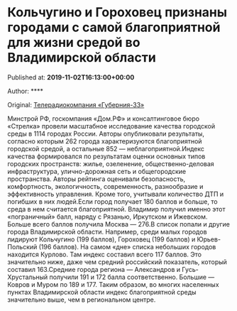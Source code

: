 
# Кольчугино и Гороховец признаны городами с самой благоприятной для жизни средой во Владимирской области

Published at: **2019-11-02T16:13:00+00:00**

Author: ****

Original: [Телерадиокомпания «Губерния-33»](http://trc33.ru/news/society/kolchugino-i-gorokhovets-priznany-gorodami-s-samoy-blagopriyatnoy-dlya-zhizni-sredoy-vo-vladimirskoy-oblasti/)

Минстрой РФ, госкомпания «Дом.РФ» и консалтинговое бюро «Стрелка» провели масштабное исследование качества городской среды в 1114 городах России. Авторы опубликовали результаты, согласно которым 262 города характеризуются благоприятной городской средой, а остальные 852 — неблагоприятной.Индекс качества формировался по результатам оценки основных типов городских пространств: жилье, озеленение, общественно-деловая инфраструктура, улично-дорожная сеть и общегородские пространства. Авторы рейтинга оценивали безопасность, комфортность, экологичность, современность, разнообразие и эффективность управления. Кроме того, учитывали количество ДТП и погибших в них людей.Если город получает 180 баллов и больше, то среда в нем считается благоприятной. Владимир получил именно этот «пограничный» балл, наряду с Рязанью, Иркутском и Ижевском. Больше всего баллов получила Москва — 276.В список попали и другие города Владимирской области. Например, среди малых городов лидируют Кольчугино (199 баллов), Гороховец (199 баллов) и Юрьев-Польский (196 баллов). На самом «дне» списка небольших городов находится Курлово. Там индекс составил всего 117 баллов. Это значительно ниже, даже чем средний российский показатель, который составил 163.Средние города региона — Александров и Гусь-Хрустальный получили 191 и 172 балла соответственно. Большие — Ковров и Муром по 189 и 177. Таким образом, во многих населенных пунктах Владимирской области индекс благоприятной среды значительно выше, чем в региональном центре.
